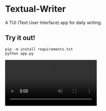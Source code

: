 # Textual-Writer

A TUI (Text User Interface) app for daily writing.

## Try it out!

```
pip -m install requirements.txt
python app.py
```


<video src='https://github.com/anze3db/textual-writer/assets/513444/6c85f4fc-ae45-475d-9ed0-3d1b12031cf0'></video>
